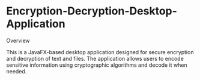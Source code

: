 # Encryption-Decryption-Desktop-Application

Overview

This is a JavaFX-based desktop application designed for secure encryption and decryption of text and files. The application allows users to encode sensitive information using cryptographic algorithms and decode it when needed.
